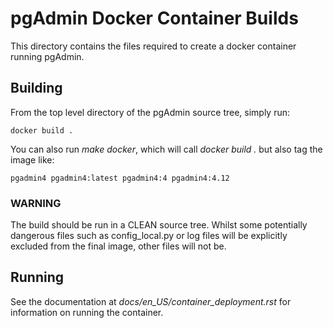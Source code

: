 # pgAdmin Docker Container Builds

This directory contains the files required to create a docker container running
pgAdmin.

## Building

From the top level directory of the pgAdmin source tree, simply run:

    docker build .

You can also run *make docker*, which will call *docker build .* but also tag
the image like:

    pgadmin4 pgadmin4:latest pgadmin4:4 pgadmin4:4.12

### WARNING 

The build should be run in a CLEAN source tree. Whilst some potentially
dangerous files such as config_local.py or log files will be explicitly
excluded from the final image, other files will not be.

## Running

See the documentation at *docs/en_US/container_deployment.rst* for information on
running the container.